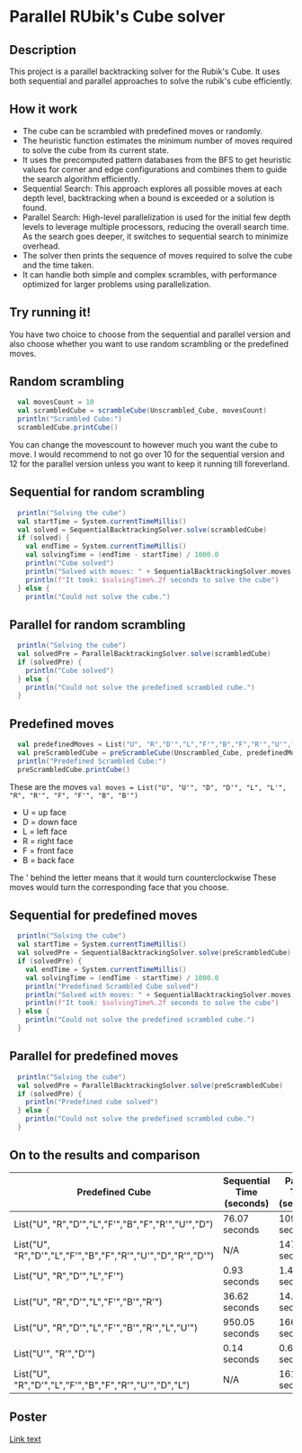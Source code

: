 # Parallel RUbik's Cube solver
 
## Description
This project is a parallel backtracking solver for the Rubik's Cube. It uses both sequential and parallel approaches to solve the  rubik's cube efficiently.

## How it work
- The cube can be scrambled with predefined moves or randomly.
- The heuristic function estimates the minimum number of moves required to solve the cube from its current state.
- It uses the precomputed pattern databases from the BFS to get heuristic values for corner and edge configurations and combines them to guide the search algorithm efficiently.
- Sequential Search: This approach explores all possible moves at each depth level, backtracking when a bound is exceeded or a solution is found.
- Parallel Search: High-level parallelization is used for the initial few depth levels to leverage multiple processors, reducing the overall search time. As the search goes deeper, it
  switches to sequential search to minimize overhead.
- The solver then prints the sequence of moves required to solve the cube and the time taken.
- It can handle both simple and complex scrambles, with performance optimized for larger problems using parallelization.

## Try running it!
You have two choice to choose from the sequential and parallel version and also choose whether you want to use random scrambling or the predefined moves.

## Random scrambling
```scala
  val movesCount = 10
  val scrambledCube = scrambleCube(Unscrambled_Cube, movesCount)
  println("Scrambled Cube:")
  scrambledCube.printCube()
```
You can change the movescount to however much you want the cube to move. I would recommend to not go over 10 for the sequential version and 12 for the parallel version unless you want to keep it running till foreverland.

## Sequential for random scrambling
```scala
  println("Solving the cube")
  val startTime = System.currentTimeMillis()
  val solved = SequentialBacktrackingSolver.solve(scrambledCube)
  if (solved) {
    val endTime = System.currentTimeMillis()
    val solvingTime = (endTime - startTime) / 1000.0
    println("Cube solved")
    println("Solved with moves: " + SequentialBacktrackingSolver.moves.reverse.mkString(", "))
    println(f"It took: $solvingTime%.2f seconds to solve the cube")
  } else {
    println("Could not solve the cube.")
```

## Parallel for random scrambling
```scala
  println("Solving the cube")
  val solvedPre = ParallelBacktrackingSolver.solve(scrambledCube)
  if (solvedPre) {
    println("Cube solved")
  } else {
    println("Could not solve the predefined scrambled cube.")
  }
```
## Predefined moves
```scala
  val predefinedMoves = List("U", "R","D'","L","F'","B","F","R'","U'","D","U","R")
  val preScrambledCube = preScrambleCube(Unscrambled_Cube, predefinedMoves)
  println("Predefined Scrambled Cube:")
  preScrambledCube.printCube()
```
These are the moves `val moves = List("U", "U'", "D", "D'", "L", "L'", "R", "R'", "F", "F'", "B", "B'")`
- U = up face
- D = down face
- L = left face
- R = right face
- F = front face
- B = back face
  
The ' behind the letter means that it would turn counterclockwise
These moves would turn the corresponding face that you choose.

## Sequential for predefined moves
```scala
  println("Solving the cube")
  val startTime = System.currentTimeMillis()
  val solvedPre = SequentialBacktrackingSolver.solve(preScrambledCube)
  if (solvedPre) {
    val endTime = System.currentTimeMillis()
    val solvingTime = (endTime - startTime) / 1000.0
    println("Predefined Scrambled Cube solved")
    println("Solved with moves: " + SequentialBacktrackingSolver.moves.reverse.mkString(", "))
    println(f"It took: $solvingTime%.2f seconds to solve the cube")
  } else {
    println("Could not solve the predefined scrambled cube.")
  }
```

## Parallel for predefined moves
```scala
  println("Solving the cube")
  val solvedPre = ParallelBacktrackingSolver.solve(preScrambledCube)
  if (solvedPre) {
    println("Predefined cube solved")
  } else {
    println("Could not solve the predefined scrambled cube.")
  }
```
## On to the results and comparison

|                     Predefined Cube                              | Sequential Time (seconds) | Parallel Time (seconds) |
|------------------------------------------------------------------|---------------------------|-------------------------|
| List("U", "R","D'","L","F'","B","F","R'","U'","D")               | 76.07 seconds             | 109.64 seconds          |
| List("U", "R","D'","L","F'","B","F","R'","U'","D","R'","D'")     | N/A                       | 147.49 seconds          |
| List("U", "R","D'","L","F'")                                     | 0.93 seconds              | 1.42 seconds            |
| List("U", "R","D'","L","F'","B'","R'")                           | 36.62 seconds             | 14.91 seconds           |
| List("U", "R","D'","L","F'","B'","R'","L","U'")                  | 950.05 seconds            | 1669.89 seconds         |
| List("U'", "R'","D'")                                            | 0.14 seconds              | 0.65 seconds            |
| List("U", "R","D'","L","F'","B","F","R'","U'","D","L")           | N/A                       | 1614.05 seconds         |
 
## Poster
[Link text](Parallel-2.pdf)
